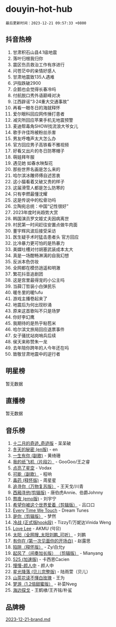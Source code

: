 # douyin-hot-hub

`最后更新时间：2023-12-21 09:57:33 +0800`

## 抖音热榜

1. 甘肃积石山县4.1级地震
1. 落叶归根我归你
1. 震区伤员救治工作有序进行
1. 问苍茫中的亲情好感人
1. 甘肃地震致135人遇难
1. 沪指跌破2900
1. 企鹅也会觉得长春冷吗
1. 付航脱口秀外语巅峰对决
1. 江西辟谣“3·24重大交通事故”
1. 再看一眼冬日的海就释怀
1. 爱尔眼科回应网传捶打患者
1. 减灾所回应苹果手机无地震预警
1. 麦迪帮毒角SHOW找流浪大爷女儿
1. 歌手许佳玲被粉丝杀害
1. 男友呼噜声太大怎么办
1. 官方回应男子高铁看不雅视频
1. 好看又出片的冬日防寒帽子
1. 萌娃拜年服
1. 遇见她 如春水映梨花
1. 那些世界名画是怎么来的
1. 哈尔滨冰雕师傅自述苦衷
1. 这小猫看着又破又贵的样子
1. 这届滑雪人都是怎么防寒的
1. 只有李燃最懂沈耀
1. 这是传说中的松骨功吗
1. 立陶宛总统：中国“记性很好”
1. 2023年度时尚趋势大赏
1. 韩国演员罗文姬丈夫因病离世
1. 村民第一时间赶往安置点做牛肉面
1. 董宇辉风波后接受采访
1. 医生疑手术时猛击患者头 官方回应
1. 比冷暴力更可怕的是热暴力
1. 美媒吐槽对付胡塞武装成本太大
1. 真是一场酣畅淋漓的自我幻想
1. 反派本色仿妆
1. 全网都在模仿逍遥和明澈
1. 繁花抖音追剧团
1. 这是宫里最得宠的小公主吗
1. 当薛汀哲装小白弹民乐
1. 暖冬里的暖fufu
1. 游戏主播卷起来了
1. 地震后为何出现砂涌
1. 原来这首歌叫不只是场梦
1. 你好李幻鹰
1. 我期待的是热乎粘苞米
1. 哈尔滨文旅局回应退票事件
1. 女子骚扰站岗哨兵后续
1. 侯天来称赞朱一龙
1. 去年陪你跨年的人今年还在吗
1. 致敬甘肃地震中的逆行者

## 明星榜

暂无数据

## 直播榜

暂无数据

## 音乐榜

1. [十二月的奇迹_奇迹版](https://sf6-cdn-tos.douyinstatic.com/obj/tos-cn-ve-2774/oMslvA9FBzGMGHnyUuoiiUjtIAXfMz6tzwByW8) - 呆呆破
1. [冬天的秘密 (en版)](https://sf3-cdn-tos.douyinstatic.com/obj/tos-cn-ve-2774/okIuMHDdzyf3FjGK4Lphe1vfHcQaPIHAg0Z4CR) - en
1. [一生有你 (副歌)](https://sf6-cdn-tos.douyinstatic.com/obj/tos-cn-ve-2774/o8xzM8HLaQzgMiJ96FKAWCenIuzkFpfClDdmeW) - 黄绮珊
1. [我的纸飞机（片段2）](https://sf3-cdn-tos.douyinstatic.com/obj/tos-cn-ve-2774/oM2ZrKcg2CD5AeRB2gkeXOFB1IxAGJdZPazYHf) - GooGoo/王之睿
1. [点亮了星空](https://sf6-cdn-tos.douyinstatic.com/obj/tos-cn-ve-2774/oEeZYED0P1FUySQvtdr5u4gInbCDeBOHzBhlrM) - Vodax
1. [可能（副歌）](https://sf6-cdn-tos.douyinstatic.com/obj/tos-cn-ve-2774/cde1731888894259b333569393c2fb51) - 程响
1. [毒药 (释怀版)](https://sf6-cdn-tos.douyinstatic.com/obj/tos-cn-ve-2774/oYILMEAzspdZBIzy4frJNB8ZHPHWAhiwowd4Ad) - 周星星
1. [追寻你（万物复苏版）](https://sf3-cdn-tos.douyinstatic.com/obj/tos-cn-ve-2774/oYeAZJsbjIDit9APmBg8u6uDUQnHmoCf3gbo74) - 王天戈/川青
1. [西厢寻他(剪辑版)](https://sf3-cdn-tos.douyinstatic.com/obj/tos-cn-ve-2774/oUsAVfAQKlRNxEv5qxvIB8o5qmIWUcXbzJKJhw) - 唐伯虎Annie、伯爵Johnny
1. [熬夜 (emo版)](https://sf3-cdn-tos.douyinstatic.com/obj/tos-cn-ve-2774/ocQZvZErLThAfNQOtBZ178gQDfCDFBL9iB5lvY) - 刘宇宁
1. [希望你被这个世界爱着（剪辑版）](https://sf6-cdn-tos.douyinstatic.com/obj/tos-cn-ve-2774/oo4H3BfEygN7l7bQaMBOZHCQ1eI4FqtED5skQ2) - 吕口口
1. [Every Time We Touch](https://sf6-cdn-tos.douyinstatic.com/obj/tos-cn-ve-2774/ogN6lUKQeBBfEVhIOMikG1CcJjugxk1tztZyhP) - Dream Tunes
1. [是你（剪辑版）](https://sf3-cdn-tos.douyinstatic.com/obj/tos-cn-ve-2774/46019dae783c4c969944217fe1cfafc4) - 梦然
1. [冷战 (正式版hook段)](https://sf6-cdn-tos.douyinstatic.com/obj/tos-cn-ve-2774/oMuEoiBasWApEMVDgNiI8VAByNmwo5J0pyf8Yx) - TizzyT/万妮达Vinida Weng
1. [Love Lee](https://sf3-cdn-tos.douyinstatic.com/obj/tos-cn-ve-2774/o05GbkJGbCBTdDnMtB0fwOYgkeZp23vrWQDQBS) - AKMU (악뮤)
1. [太阳（全网搜_太阳刘鹏_可听）](https://sf6-cdn-tos.douyinstatic.com/obj/tos-cn-ve-2774/ogWbyIQnlBFImVbeDocRdCIYtBHlbJXgfZMvgz) - 刘鹏
1. [有你在 (第一次见面你的开场白)](https://sf3-cdn-tos.douyinstatic.com/obj/tos-cn-ve-2774/oAthrQ3ClJBfI57uBoFEgNDYtNCZ0TSYQQfxQ0) - 赵露思
1. [陷阱（释怀版）](https://sf6-cdn-tos.douyinstatic.com/obj/tos-cn-ve-2774/oE8C21LeZrzKLDFfQYgMzx4GAIHageG5IzayY7) - Zy/白允y
1. [起风了（间奏加长版） （剪辑版）](https://sf6-cdn-tos.douyinstatic.com/obj/tos-cn-ve-2774/8a927fdf26bc49e0ada58e80d57cf030) - Mianyang
1. [525 (加速版)](https://sf6-cdn-tos.douyinstatic.com/obj/tos-cn-ve-2774/oIfKCtqfDyP8Vc9FpAPgWMyezT6LnDT1abRwGg) - 卡西恩Cacien
1. [慢慢-颜人中](https://sf3-cdn-tos.douyinstatic.com/obj/tos-cn-ve-2774/ocjHNfBXdBxQNC8ZGAeoLMFTUgtBg8bkExunDC) - 颜人中
1. [星光降落 (贝儿完整版)](https://sf6-cdn-tos.douyinstatic.com/obj/tos-cn-ve-2774/okwB9hAwyAtsFFkFBzAX1hOOfQuIoMNs0W2Mwr) - 陆雨萱（贝儿）
1. [山茶花读不懂白玫瑰](https://sf3-cdn-tos.douyinstatic.com/obj/tos-cn-ve-2774/osfn8B7DktrRHEPJgPCfDbw7QDQEkwC16BxZg9) - 王为
1. [梦游（1.2倍甜蜜版）](https://sf3-cdn-tos.douyinstatic.com/obj/tos-cn-ve-2774/o4gyAUm8hwufoEABmwVIiQtHsFuGzAEEWtNMzo) - 补菜Nveg
1. [海边探戈](https://sf3-cdn-tos.douyinstatic.com/obj/tos-cn-ve-2774/os9gE0VQCGqt6VQkZDyBBYvfSDY0QFe3vVmubn) - 王鹤棣/王齐铭/朴鲨

## 品牌榜

[2023-12-21-brand.md](2023-12-21-brand.md)
